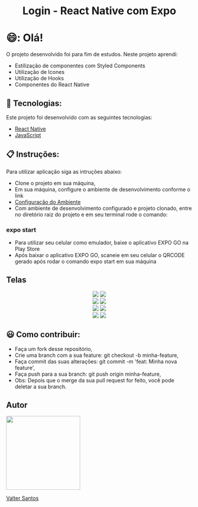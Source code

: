
<div align="center">
  <h1>Login - React Native com Expo </h1>
</div>

# 😄:  Olá!<br/>
O projeto desenvolvido foi para fim de estudos. Neste projeto aprendi:
* Estilização de componentes com Styled Components
* Utilização de Icones
* Utilização de Hooks
* Componentes do React Native

## 🚀 Tecnologias:
Este projeto foi desenvolvido com as seguintes tecnologias:
* [React Native](https://reactnative.dev/docs/getting-started)
* [JavaScript](https://developer.mozilla.org/pt-BR/docs/Web/JavaScript)


## :clipboard: Instruções: 
Para utilizar aplicação siga as intruções abaixo:
* Clone o projeto em sua máquina,
* Em sua máquina, configure o ambiente de desenvolvimento conforme o link
* [Configuração do Ambiente](https://react-native.rocketseat.dev/)
* Com ambiente de desenvolvimento configurado e projeto clonado, entre no diretório raiz do projeto e em seu terminal rode o comando:
### expo start
* Para utilizar seu celular como emulador, baixe o aplicativo EXPO GO na Play Store
* Após baixar o aplicativo EXPO GO, scaneie em seu celular o QRCODE gerado após rodar o comando expo start em sua máquina

## Telas

<div align="center">
  <img src="https://user-images.githubusercontent.com/62814299/146869633-7f853a32-c1a3-43c8-a290-1245d809ed2d.png"/>
  <img src="https://user-images.githubusercontent.com/62814299/146869669-57b432e0-62de-4ef8-bc5f-106d1c4afbbb.png"/>
</div>
<div align="center">
  <img src="https://user-images.githubusercontent.com/62814299/146869673-addeddee-acb0-45a9-9bfe-38248b9c2df8.png"/>
  <img src="https://user-images.githubusercontent.com/62814299/146869675-5786616e-35ed-4ebd-849f-dab323fa7ae5.png"/>
</div>
<div align="center">
  <img src="https://user-images.githubusercontent.com/62814299/146870302-d1d6880a-8b43-48ac-b531-0a8495f11121.png"/>
  <img src="https://user-images.githubusercontent.com/62814299/146870347-4b83db64-749b-445a-a35f-1edeebe01d87.png"/>
</div>
<div align="center">
  <img src="https://user-images.githubusercontent.com/62814299/146870349-a75722fc-8481-4b28-a81c-a5edee7ad68b.png"/>
  <img src="https://user-images.githubusercontent.com/62814299/146870356-1020c274-3b98-4ab7-babb-dc17bf7f5b6a.png"/>
</div>

## :smiley: Como contribuir:
* Faça um fork desse repositório,
* Crie uma branch com a sua feature: git checkout -b minha-feature,
* Faça commit das suas alterações: git commit -m 'feat: Minha nova feature',
* Faça push para a sua branch: git push origin minha-feature,
* Obs: Depois que o merge da sua pull request for feito, você pode deletar a sua branch.

## Autor
<div>
  <img src="https://user-images.githubusercontent.com/62814299/146869967-b2cdcc83-526e-465b-9c56-6e4e028b5116.jpg" width="200px"/>
</div>

[Valter Santos](https://github.com/svalter)
